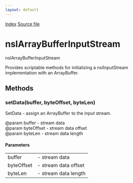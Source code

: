 ```yaml
---
layout: default
---
```

<div id='links'><a href="../index.html">Index</a>
<a href="http://dxr.mozilla.org/mozilla-central/source/netwerk/base/public/nsIArrayBufferInputStream.idl">Source file</a>
</div>

# nsIArrayBufferInputStream #
  
nsIArrayBufferInputStream  
  
Provides scriptable methods for initializing a nsIInputStream  
implementation with an ArrayBuffer.  
  

## Methods ##

### setData(buffer, byteOffset, byteLen) ###
  
SetData - assign an ArrayBuffer to the input stream.  
  
@param buffer    - stream data  
@param byteOffset - stream data offset  
@param byteLen - stream data length  
  

#### Parameters ####

<table>

<tr>
<td>buffer</td>
<td>- stream data  
</td>
</tr>

<tr>
<td>byteOffset</td>
<td>- stream data offset  
</td>
</tr>

<tr>
<td>byteLen</td>
<td>- stream data length  
</td>
</tr>

</table>
